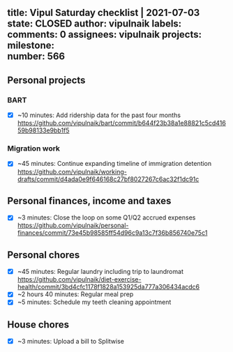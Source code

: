 title:	Vipul Saturday checklist | 2021-07-03
state:	CLOSED
author:	vipulnaik
labels:	
comments:	0
assignees:	vipulnaik
projects:	
milestone:	
number:	566
--
## Personal projects

### BART

- [x] ~10 minutes: Add ridership data for the past four months https://github.com/vipulnaik/bart/commit/b644f23b38a1e88821c5cd41659b98133e9bb1f5

### Migration work

- [x] ~45 minutes: Continue expanding timeline of immigration detention https://github.com/vipulnaik/working-drafts/commit/d4ada0e9f646168c27bf8027267c6ac32f1dc91c
## Personal finances, income and taxes

- [x] ~3 minutes: Close the loop on some Q1/Q2 accrued expenses https://github.com/vipulnaik/personal-finances/commit/73e45b98585ff54d96c9a13c7f36b856740e75c1

## Personal chores

- [x] ~45 minutes: Regular laundry including trip to laundromat https://github.com/vipulnaik/diet-exercise-health/commit/3bd4cfc1178f1828a153925da777a306434acdc6
- [x] ~2 hours 40 minutes: Regular meal prep
- [x] ~5 minutes: Schedule my teeth cleaning appointment 

## House chores

- [x] ~3 minutes: Upload a bill to Splitwise
